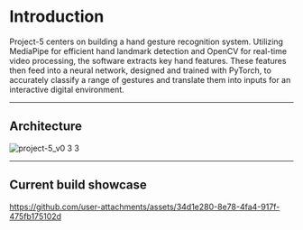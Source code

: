 # Introduction
Project-5 centers on building a hand gesture recognition system. Utilizing MediaPipe for efficient hand landmark detection and OpenCV for real-time video processing, the software extracts key hand features. These features then feed into a neural network, designed and trained with PyTorch, to accurately classify a range of gestures and translate them into inputs for an interactive digital environment.


---


## Architecture
![project-5_v0 3 3](https://github.com/user-attachments/assets/5992b509-aab1-45b9-a75c-0d0169f5ec2f)


---


## Current build showcase
https://github.com/user-attachments/assets/34d1e280-8e78-4fa4-917f-475fb175102d
